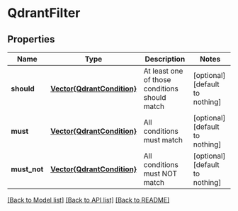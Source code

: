 # QdrantFilter


## Properties
Name | Type | Description | Notes
------------ | ------------- | ------------- | -------------
**should** | [**Vector{QdrantCondition}**](QdrantCondition.md) | At least one of those conditions should match | [optional] [default to nothing]
**must** | [**Vector{QdrantCondition}**](QdrantCondition.md) | All conditions must match | [optional] [default to nothing]
**must_not** | [**Vector{QdrantCondition}**](QdrantCondition.md) | All conditions must NOT match | [optional] [default to nothing]


[[Back to Model list]](../README.md#models) [[Back to API list]](../README.md#api-endpoints) [[Back to README]](../README.md)


